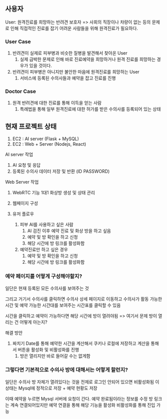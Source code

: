 ## 사용자
User: 원격진료를 희망하는 반려견 보호자
=>  사회의 직장이나 차량이 없는 등의 문제로 인해 직접적인 진료를 잡기 어려운 사람들을 위해 원격진료가 필요하다.

### User Case
1. 반려견이 실제로 피부병과 비슷한 질병을 발견해서 찾아온 User
	1. 실제 급박한 문제로 인해 바로 진료예약을 희망하거나 원격 진료를 희망하는 경우가 있을 것이다.
2. 반려견이 피부병은 아니지만 불안한 마음에 원격진료를 희망하는 User
	1. 서비스에 등록된 수의사들과 예약을 잡고 진료를 진행


### Doctor Case
1. 원격 반려견에 대한 진료를 통해 이득을 얻는 사람
	1.  특례법을 통해 일부 원격진료에 대한 허가를 받은 수의사를 등록되어 있는 상태



## 현재 프로젝트 상태

1. EC2 : AI server (Flask + MySQL)
2. EC2 : Web + Server (Nodejs, React) 


AI server 작업
1. AI 요청 및 응답
2. 등록된 수의사 데이터 저장 및 반환 (ID PASSWORD)


Web Server 작업
1. WebRTC 기능 1대1 화상방 생성 및 상태 관리
2. 웹페이지 구성



1. 유저 플로우
	1. 피부 AI를 사용하고 싶은 사람
		1. AI 검진 이후 예약 진료 및 화상 방을 하고 싶음
		2. 예약 및 방 확인을 하고 신청
		3. 해당 시간에 방 링크를 활성화함
	2. 예약진료만 하고 싶은 경우
		1. 예약 및 방 확인을 하고 신청
		2. 해당 시간에 방 링크를 활성화함


### 예약 페이지를 어떻게 구성해야할지?

일단은 현재 등록된 모든 수의사를 보여주는 것

그리고 거기서 수의사를 클릭하면 수의사 상세 페이지로 이동하고 수의사가 활동 가능한 시간 및 예약 가능한 시간대를 보여주는 시간표를 클릭할 수 있음

시간을 클릭하고 예약이 가능하다면 해당 시간에 방이 열려야됨
=> 여기서 문제 방이 열리는 건 어떻게 아는지?

해결 방안
1. 짜치기  Date를 통해 예약한 시간을 계산해서 쿠키나 로컬에 저장하고 계산을 통해서 버튼을 활성화 및 비활성화를 진행
	1. 방은 열리지만 바로 들어갈 수는 없게함

### 그렇다면 기본적으로 수의사 방에 대해서는 어떻게 할런지?

일단은 수의사 방 자체가 열려있다는 것을 전제로 로그인 안되어 있으면 비활성화됨 이 상태는 Mysql에 정적으로 저장 + 예약 현황도 저장

이때 예약을 누르면 Mysql 서버에 요청이 간다. 예약 완료됨이라는 정보를 수정
방 링크는 계속 연결되어있지만 예약 연결을 통해 해당 기능을 활성화 비활성화를 통해 진입 가능
